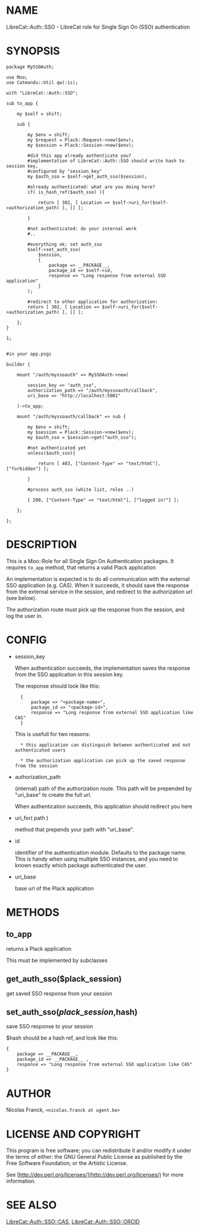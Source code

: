 # NAME

LibreCat::Auth::SSO - LibreCat role for Single Sign On (SSO) authentication

# SYNOPSIS

    package MySSOAuth;

    use Moo;
    use Catmandu::Util qw(:is);

    with "LibreCat::Auth::SSO";

    sub to_app {

        my $self = shift;

        sub {

            my $env = shift;
            my $request = Plack::Request->new($env);
            my $session = Plack::Session->new($env);

            #did this app already authenticate you?
            #implementation of LibreCat::Auth::SSO should write hash to session key,
            #configured by "session_key"
            my $auth_sso = $self->get_auth_sso($session);

            #already authenticated: what are you doing here?
            if( is_hash_ref($auth_sso) ){

                return [ 302, [ Location => $self->uri_for($self->authorization_path) ], [] ];

            }

            #not authenticated: do your internal work
            #..

            #everything ok: set auth_sso
            $self->set_auth_sso(
                $session,
                {
                    package => __PACKAGE__,
                    package_id => $self->id,
                    response => "Long response from external SSO application"
                }
            );

            #redirect to other application for authorization:
            return [ 302, [ Location => $self->uri_for($self->authorization_path) ], [] ];

        };
    }

    1;


    #in your app.psgi

    builder {

        mount "/auth/myssoauth" => MySSOAuth->new(

            session_key => "auth_sso",
            authorization_path => "/auth/myssoauth/callback",
            uri_base => "http://localhost:5001"

        )->to_app;

        mount "/auth/myssoauth/callback" => sub {

            my $env = shift;
            my $session = Plack::Session->new($env);
            my $auth_sso = $session->get("auth_sso");

            #not authenticated yet
            unless($auth_sso){

                return [ 403, ["Content-Type" => "text/html"], ["forbidden"] ];

            }

            #process auth_sso (white list, roles ..)

            [ 200, ["Content-Type" => "text/html"], ["logged in!"] ];

        };

    };

# DESCRIPTION

This is a Moo::Role for all Single Sign On Authentication packages. It requires
`to_app` method, that returns a valid Plack application

An implementation is expected is to do all communication with the external
SSO application (e.g. CAS). When it succeeds, it should save the response
from the external service in the session, and redirect to the authorization
url (see below).

The authorization route must pick up the response from the session,
and log the user in.

# CONFIG

- session\_key

    When authentication succeeds, the implementation saves the response
    from the SSO application in this session key.

    The response should look like this:

        {
            package => "<package-name>",
            package_id => "<package-id>",
            response => "Long response from external SSO application like CAS"
        }

    This is usefull for two reasons:

        * this application can distinguish between authenticated and not authenticated users

        * the authorization application can pick up the saved response from the session

- authorization\_path

    (internal) path of the authorization route. This path will be prepended by "uri\_base" to
    create the full url.

    When authentication succeeds, this application should redirect you here

- uri\_for( path )

    method that prepends your path with "uri\_base".

- id

    identifier of the authentication module. Defaults to the package name.
    This is handy when using multiple SSO instances, and you need to known
    exactly which package authenticated the user.

- uri\_base

    base url of the Plack application

# METHODS

## to\_app

returns a Plack application

This must be implemented by subclasses

## get\_auth\_sso($plack\_session)

get saved SSO response from your session

## set\_auth\_sso($plack\_session,$hash)

save SSO response to your session

$hash should be a hash ref, and look like this:

    {
        package => __PACKAGE__,
        package_id => __PACKAGE__ ,
        response => "Long response from external SSO application like CAS"
    }

# AUTHOR

Nicolas Franck, `<nicolas.franck at ugent.be>`

# LICENSE AND COPYRIGHT

This program is free software; you can redistribute it and/or modify it
under the terms of either: the GNU General Public License as published
by the Free Software Foundation; or the Artistic License.

See [http://dev.perl.org/licenses/](http://dev.perl.org/licenses/) for more information.

# SEE ALSO

[LibreCat::Auth::SSO::CAS](https://metacpan.org/pod/LibreCat::Auth::SSO::CAS),
[LibreCat::Auth::SSO::ORCID](https://metacpan.org/pod/LibreCat::Auth::SSO::ORCID)
